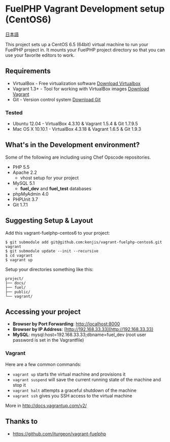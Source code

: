 # FuelPHP Vagrant Development setup (CentOS6)

[日本語](README.ja.md)

This project sets up a CentOS 6.5 (64bit) virtual machine to run your FuelPHP project in.  It mounts your FuelPHP project directory so that you can use your favorite editors to work.

## Requirements

* VirtualBox - Free virtualization software [Download Virtualbox](https://www.virtualbox.org/wiki/Downloads)
* Vagrant 1.3+ - Tool for working with VirtualBox images [Download Vagrant](http://downloads.vagrantup.com/)
* Git - Version control system [Download Git](http://git-scm.com/downloads)

### Tested

* Ubuntu 12.04 - VirtualBox 4.3.10 & Vagrant 1.5.4 & Git 1.7.9.5
* Mac OS X 10.10.1 - VirtualBox 4.3.18 & Vagrant 1.6.5 & Git 1.9.3

## What's in the Development environment?

Some of the following are including using Chef Opscode repositories.

* PHP 5.5
* Apache 2.2
  * vhost setup for your project
* MySQL 5.1
  * **fuel_dev** and **fuel_test** databases
* phpMyAdmin 4.0
* PHPUnit 3.7
* Git 1.7.1

## Suggesting Setup & Layout

Add this vagrant-fuelphp-centos6 to your project:

	$ git submodule add git@github.com:kenjis/vagrant-fuelphp-centos6.git vagrant
	$ git submodule update --init --recursive
	$ cd vagrant
	$ vagrant up

Setup your directories something like this:

	project/
	├── docs/
	├── fuel/
	├── public/
	└── vagrant/

## Accessing your project

* **Browser by Port Forwarding**: [http://localhost:8000](http://localhost:8000)
* **Browser by IP Address**: [http://192.168.33.33](http://192.168.33.33)
* **MySQL**: mysql:host=192.168.33.33;dbname=fuel_dev (root user password is set in the Vagrantfile)

### Vagrant

Here are a few common commands:

* `vagrant up` starts the virtual machine and provisions it
* `vagrant suspend` will save the current running state of the machine and stop it
* `vagrant halt` attempts a graceful shutdown of the machine
* `vagrant ssh` gives you SSH access to the virtual machine

More in http://docs.vagrantup.com/v2/

## Thanks to

* https://github.com/iturgeon/vagrant-fuelphp
